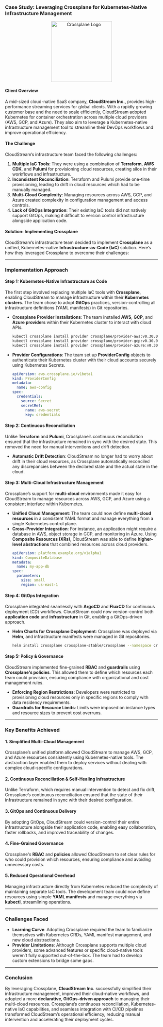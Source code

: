### **Case Study: Leveraging Crossplane for Kubernetes-Native Infrastructure Management**
<div style="text-align: center;">
  <img src="https://landscape.cncf.io/logos/c43855293d114dcad77461e7e5af20cf26023e365619f5d4abb54942b51ffc8a.svg" alt="Crossplane Logo" width="200"/>
</div>

#### **Client Overview**
A mid-sized cloud-native SaaS company, **CloudStream Inc.**, provides high-performance streaming services for global clients. With a rapidly growing customer base and the need to scale efficiently, CloudStream adopted Kubernetes for container orchestration across multiple cloud providers (AWS, GCP, and Azure). They also aim to leverage a Kubernetes-native infrastructure management tool to streamline their DevOps workflows and improve operational efficiency.

#### **The Challenge**
CloudStream’s infrastructure team faced the following challenges:
1. **Multiple IaC Tools**: They were using a combination of **Terraform**, **AWS CDK**, and **Pulumi** for provisioning cloud resources, creating silos in their workflows and infrastructure.
2. **Inconsistent Reconciliation**: Terraform and Pulumi provide one-time provisioning, leading to drift in cloud resources which had to be manually managed.
3. **Multi-Cloud Complexity**: Managing resources across AWS, GCP, and Azure created complexity in configuration management and access controls.
4. **Lack of GitOps Integration**: Their existing IaC tools did not natively support GitOps, making it difficult to version control infrastructure alongside application code.

#### **Solution: Implementing Crossplane**
CloudStream’s infrastructure team decided to implement **Crossplane** as a unified, Kubernetes-native **Infrastructure-as-Code (IaC)** solution. Here’s how they leveraged Crossplane to overcome their challenges:

---

### **Implementation Approach**

#### **Step 1: Kubernetes-Native Infrastructure as Code**
The first step involved replacing multiple IaC tools with **Crossplane**, enabling CloudStream to manage infrastructure within their **Kubernetes clusters**. The team chose to adopt **GitOps** practices, version-controlling all infrastructure definitions (YAML manifests) in Git repositories.

- **Crossplane Provider Installations**: The team installed **AWS**, **GCP**, and **Azure providers** within their Kubernetes cluster to interact with cloud APIs.
  ```bash
  kubectl crossplane install provider crossplane/provider-aws:v0.30.0
  kubectl crossplane install provider crossplane/provider-gcp:v0.30.0
  kubectl crossplane install provider crossplane/provider-azure:v0.30.0
  ```

- **Provider Configurations**: The team set up **ProviderConfig** objects to authenticate their Kubernetes cluster with their cloud accounts securely using Kubernetes Secrets.
  ```yaml
  apiVersion: aws.crossplane.io/v1beta1
  kind: ProviderConfig
  metadata:
    name: aws-config
  spec:
    credentials:
      source: Secret
      secretRef:
        name: aws-secret
        key: credentials
  ```

#### **Step 2: Continuous Reconciliation**
Unlike **Terraform** and **Pulumi**, Crossplane’s continuous reconciliation ensured that the infrastructure remained in sync with the desired state. This removed the need for manual interventions and drift detection.

- **Automatic Drift Detection**: CloudStream no longer had to worry about drift in their cloud resources, as Crossplane automatically reconciled any discrepancies between the declared state and the actual state in the cloud.

#### **Step 3: Multi-Cloud Infrastructure Management**
Crossplane’s support for **multi-cloud** environments made it easy for CloudStream to manage resources across AWS, GCP, and Azure using a consistent interface within Kubernetes.

- **Unified Cloud Management**: The team could now define **multi-cloud resources** in a consistent YAML format and manage everything from a single Kubernetes control plane.
- **Cross-Provider Integration**: For instance, an application might require a database in AWS, object storage in GCP, and monitoring in Azure. Using **Composite Resources (XRs)**, CloudStream was able to define **higher-level abstractions** that combined resources across cloud providers.
  ```yaml
  apiVersion: platform.example.org/v1alpha1
  kind: CompositeDatabase
  metadata:
    name: my-app-db
  spec:
    parameters:
      size: small
      region: us-east-1
  ```

#### **Step 4: GitOps Integration**
Crossplane integrated seamlessly with **ArgoCD** and **FluxCD** for continuous deployment (CD) workflows. CloudStream could now version-control both **application code** and **infrastructure** in Git, enabling a GitOps-driven approach.

- **Helm Charts for Crossplane Deployment**: Crossplane was deployed via **Helm**, and infrastructure manifests were managed in Git repositories.
  ```bash
  helm install crossplane crossplane-stable/crossplane --namespace crossplane-system --create-namespace
  ```

#### **Step 5: Policy & Governance**
CloudStream implemented fine-grained **RBAC** and **guardrails** using **Crossplane's policies**. This allowed them to define which resources each team could provision, ensuring compliance with organizational and cost management rules.

- **Enforcing Region Restrictions**: Developers were restricted to provisioning cloud resources only in specific regions to comply with data residency requirements.
- **Guardrails for Resource Limits**: Limits were imposed on instance types and resource sizes to prevent cost overruns.

---

### **Key Benefits Achieved**

#### **1. Simplified Multi-Cloud Management**
Crossplane’s unified platform allowed CloudStream to manage AWS, GCP, and Azure resources consistently using Kubernetes-native tools. The abstraction layer enabled them to deploy services without dealing with complex cloud-specific configurations.

#### **2. Continuous Reconciliation & Self-Healing Infrastructure**
Unlike Terraform, which requires manual intervention to detect and fix drift, Crossplane’s continuous reconciliation ensured that the state of their infrastructure remained in sync with their desired configuration.

#### **3. GitOps and Continuous Delivery**
By adopting GitOps, CloudStream could version-control their entire infrastructure alongside their application code, enabling easy collaboration, faster rollbacks, and improved traceability of changes.

#### **4. Fine-Grained Governance**
Crossplane's **RBAC** and **policies** allowed CloudStream to set clear rules for who could provision which resources, ensuring compliance and avoiding unnecessary costs.

#### **5. Reduced Operational Overhead**
Managing infrastructure directly from Kubernetes reduced the complexity of maintaining separate IaC tools. The development team could now define resources using simple **YAML manifests** and manage everything via **kubectl**, streamlining operations.

---

### **Challenges Faced**

- **Learning Curve**: Adopting Crossplane required the team to familiarize themselves with Kubernetes CRDs, YAML manifest management, and new cloud abstractions.
- **Provider Limitations**: Although Crossplane supports multiple cloud providers, some advanced features or specific cloud-native tools weren’t fully supported out-of-the-box. The team had to develop custom extensions to bridge some gaps.

---

### **Conclusion**
By leveraging Crossplane, **CloudStream Inc.** successfully simplified their infrastructure management, improved their cloud-native workflows, and adopted a more **declarative, GitOps-driven approach** to managing their multi-cloud resources. Crossplane’s continuous reconciliation, Kubernetes-native IaC capabilities, and seamless integration with CI/CD pipelines transformed CloudStream’s operational efficiency, reducing manual intervention and accelerating their deployment cycles.

